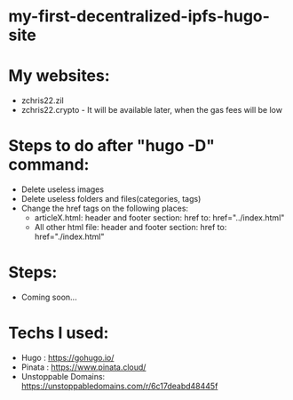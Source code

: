 # my-first-decentralized-ipfs-hugo-site

# My websites:
 - zchris22.zil
 - zchris22.crypto - It will be available later, when the gas fees will be low

# Steps to do after "hugo -D" command:
 - Delete useless images
 - Delete useless folders and files(categories, tags)
 - Change the href tags on the following places:
    - articleX.html: header and footer section: href to: href="../index.html"
    - All other html file: header and footer section: href to: href="./index.html"


# Steps:
 - Coming soon...


# Techs I used:
 - Hugo : https://gohugo.io/
 - Pinata : https://www.pinata.cloud/
 - Unstoppable Domains: https://unstoppabledomains.com/r/6c17deabd48445f